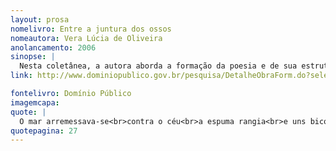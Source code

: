 ```yaml
---
layout: prosa
nomelivro: Entre a juntura dos ossos
nomeautora: Vera Lúcia de Oliveira
anolancamento: 2006
sinopse: |
  Nesta coletânea, a autora aborda a formação da poesia e de sua estrutura como gênero que expõe o lirismo do conteúdo e reflexões sobre a dinamicidade e mistérios da vida. 
link: http://www.dominiopublico.gov.br/pesquisa/DetalheObraForm.do?select_action=&co_obra=50040

fontelivro: Domínio Público
imagemcapa: 
quote: |
  O mar arremessava-se<br>contra o céu<br>a espuma rangia<br>e uns bicos de aves doídas<br>batiam na alma<br>batiam na alma.
quotepagina: 27
---
```

